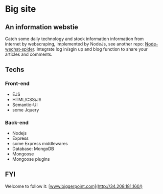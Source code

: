 # Big site

## An information webstie
Catch some daily technology and stock information information from internet by webscraping, implemented by NodeJs, see another repo: [Node-wechat-spider](https://github.com/benny201/Node-Wechat-Spider).
Integrate log in/sgin up and blog function to share your articles and comments.

## Techs 
### Front-end
* EJS
* HTML/CSS/JS
* Semantic-UI
* some Jquery

### Back-end
* Nodejs
* Express
* some Express middlewares
* Database: MongoDB
* Mongoose
* Mongoose plugins

## 

## FYI
Welcome to follow it: [www.biggerpoint.com](http://34.208.181.160/)
